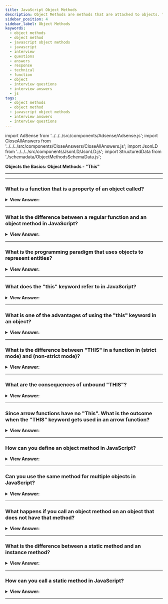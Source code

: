 ```yaml
---
title: JavaScript Object Methods
description: Object Methods are methods that are attached to objects. They can be called on objects. Frontend Phone Interview Questions and Answers
sidebar_position: 4
sidebar_label: Object Methods
keywords:
  - object methods
  - object method
  - javascript object methods
  - javascript
  - interview
  - questions
  - answers
  - response
  - technical
  - function
  - object
  - interview questions
  - interview answers
  - js
tags:
  - object methods
  - object method
  - javascript object methods
  - interview answers
  - interview questions
---
```


import AdSense from '../../../src/components/Adsense/Adsense.js';
import CloseAllAnswers from '../../../src/components/CloseAnswers/CloseAllAnswers.js';
import JsonLD from '../../../src/components/JsonLD/JsonLD.js';
import StructuredData from './schemadata/ObjectMethodsSchemaData.js';

<JsonLD data={StructuredData} />

<head>
  <title>Object Methods | JavaScript Frontend Phone Interview Answers</title>
</head>

**Objects the Basics: Object Methods - "This"**

---

<AdSense />

---

<CloseAllAnswers />

### What is a function that is a property of an object called?

<details>
  <summary><strong>View Answer:</strong></summary>
  <div>
  <div><strong>Interview Response:</strong> A function that is a property of an object is called a "method" in JavaScript programming. Methods are used to perform actions or manipulate object data.
</div><br />
  <div><strong className="codeExample">Code Example:</strong><br /><br />

  <div></div>

```js
let user = {
  name: 'John',
  age: 30,
};

// Here sayHi is a method of the object user
user.sayHi = function () {
  console.log('Hello, JavaScript');
};

user.sayHi(); // Hello, JavaScript
```

  </div>
  </div>
</details>

---

### What is the difference between a regular function and an object method in JavaScript?

<details>
  <summary><strong>View Answer:</strong></summary>
  <div>
  <div><strong>Interview Response:</strong> In JavaScript, regular functions are standalone, while object methods are functions attached to objects. Methods have access to object properties through the 'this' keyword.
  </div><br />
  <div><strong className="codeExample">Code Example:</strong><br /><br />

  <div></div>

```js
// Regular Function
function greet() {
  console.log('Hello!');
}

greet(); // Invoking the regular function

// Object with a Method
const person = {
  name: 'John',
  greet: function() {
    console.log('Hello, ' + this.name + '!');
  }
};

person.greet(); // Invoking the object method
```

  </div>
  </div>
</details>

---

### What is the programming paradigm that uses objects to represent entities?

<details>
  <summary><strong>View Answer:</strong></summary>
  <div>
  <div><strong>Interview Response:</strong> The programming paradigm that uses objects to represent entities is called Object-Oriented Programming (OOP). It emphasizes encapsulation, inheritance, and polymorphism for code organization.
</div>
  </div>
</details>

---

### What does the "this" keyword refer to in JavaScript?

<details>
  <summary><strong>View Answer:</strong></summary>
  <div>
  <div><strong>Interview Response:</strong> The "this" keyword in JavaScript refers to the object to which it belongs, and it has varying values depending on where it is used.<br /><br />
  <ol>
    <li>In a method, this refers to the owner object.</li>
    <li>Alone, this refers to the global object.</li>
    <li>In a function, this refers to the global object.</li>
    <li>In strict mode, this is undefined.</li>
    <li>In an event, this refers to the element that received the event.</li>
    <li>Methods like call() and apply() can refer "this" to any object.</li>
    <li>Arrow functions have no this.</li>
  </ol>
</div>
  </div>
</details>

---

### What is one of the advantages of using the "this" keyword in an object?

<details>
  <summary><strong>View Answer:</strong></summary>
  <div>
  <div><strong>Interview Response:</strong> The "this" keyword provides object context, allowing access to its properties and methods, promoting code reusability, and easier maintenance. The "this" keyword holds a reference to the object and, in return, removes any effort to nullify it later in the code.
</div><br />
  <div><strong className="codeExample">Code Example:</strong> “THIS” refers to the object<br /><br />

  <div></div>

```js
let user = {
  name: 'John',
  age: 30,

  sayHi() {
    console.log(this.name); // this works as intended
  },
};

let admin = user;
user = null; // attempt to override the object fails

admin.sayHi(); // console.logs John
```

  </div><br />
  <div><strong className="codeExample">Code Example:</strong> Fails without the “THIS” keyword<br /><br />

  <div></div>

```js
let user = {
  name: 'John',
  age: 30,

  sayHi() {
    console.log(user.name); // leads to an error
  },
};

let admin = user;
user = null; // overwrite to make things obvious

admin.sayHi(); // TypeError: Cannot read property 'name' of null
```

  </div>
  </div>
</details>

---

### What is the difference between "THIS" in a function in (strict mode) and (non-strict mode)?

<details>
  <summary><strong>View Answer:</strong></summary>
  <div>
  <div><strong>Interview Response:</strong> In non-strict mode, the ‘this’ keyword in a function refers to the global object if the function is called without being accessed on anything. In strict mode, the ‘this’ keyword in a function is undefined if the function is called without being accessed on anything.
</div><br />
  <div><strong className="codeExample">Code Example:</strong> In non-strict mode, the following code will print "window"<br /><br />

  <div></div>

```js
function myFunction() {
  console.log(this);
}

myFunction();
```

  </div><br />
  <div><strong className="codeExample">Code Example:</strong> Non-strict Mode<br /><br />

  <div></div>

```js
"use strict";

function myFunction() {
  console.log(this);
}

myFunction();
```

  </div>
  </div>
</details>

---

### What are the consequences of unbound "THIS"?

<details>
  <summary><strong>View Answer:</strong></summary>
  <div>
  <div><strong>Interview Response:</strong> Unbound this in JavaScript leads to the loss of context, resulting in runtime errors or unexpected behavior when attempting to access properties or methods that rely on the proper binding of this.
</div><br />
  <div><strong>Interview Response:</strong> In JavaScript, the “this” keyword is free. Its value is evaluated at run-time and does not depend on where the method was defined. But instead, the object that precedes the dot. The concept of run-time evaluated "this" has both pluses and minuses. On the one hand, a function can get reused for different objects, and on the other hand, greater flexibility creates more possibilities for mistakes.
</div><br />
  <div><strong className="codeExample">Code Example:</strong> Unbound "this"<br /><br />

  <div></div>

```js
function myFunction() {
  console.log(this); // 'this' refers to the global object (e.g., Window in a browser)

  this.myProperty = "Hello"; // Adding a property to the global object

  function innerFunction() {
    console.log(this.myProperty); // 'this' is unbound, so 'myProperty' is undefined
  }

  innerFunction();
}

myFunction();
```

  </div>
  </div>
</details>

---

### Since arrow functions have no "This". What is the outcome when the "THIS" keyword gets used in an arrow function?

<details>
  <summary><strong>View Answer:</strong></summary>
  <div>
  <div><strong>Interview Response:</strong> The outcome in an arrow function is a return of undefined. This outcome is because there is no access to the global window.
</div><br />
  <div><strong className="codeExample">Code Example:</strong> Regular Function<br /><br />

  <div></div>

```js
const brunch = {
  food: 'Dim sum',
  beverage: 'Jasmine tea',
  order: function () {
    return `I'll have the ${this.food} with ${this.beverage} please.`;
  },
};

// the console log returns "I'll have the Dim sum with Jasmine tea please."
console.log(brunch.order());
```

  </div><br />
  <div><strong className="codeExample">Code Example:</strong> Arrow Function<br /><br />

  <div></div>

```js
const brunch = {
  food: 'Dim sum',
  beverage: 'Jasmine tea',
  order: () => {
    return `I'll have the ${this.food} with ${this.beverage} please.`;
  },
};

// the console log returns "I'll have the undefined with undefined please."
console.log(brunch.order());
```

  </div><br />
  <div><strong className="codeExample">Code Example:</strong> Proof that “THIS” refers to the global window object.<br /><br />

  <div></div>

```js
window.food = 'pizza'; // global object variables
window.beverage = 'beer';

const brunch = {
  food: 'Dim sum',
  beverage: 'Jasmine tea',
  order: () => {
    return `I'll have the ${this.food} with ${this.beverage} please.`;
  },
};

// the console log returns "I'll have the pizza with beer please."
console.log(brunch.order());
```

  </div>
  </div>
</details>

---

### How can you define an object method in JavaScript?

<details>
  <summary><strong>View Answer:</strong></summary>
  <div>
  <div><strong>Interview Response:</strong> In JavaScript, you can define an object method by assigning a function to a property within an object literal or using the ES6 method shorthand syntax.
  </div><br />
  <div><strong className="codeExample">Code Example:</strong><br /><br />

  <div></div>

```js
const myObject = {
  myMethod: function() {
    console.log("This is a method.");
  }
};

// Logs "This is a method."
myObject.myMethod(); // Calling the object method
```

  </div>
  </div>
</details>

---

### Can you use the same method for multiple objects in JavaScript?

<details>
  <summary><strong>View Answer:</strong></summary>
  <div>
  <div><strong>Interview Response:</strong> Yes, in JavaScript you can use the same method for multiple objects by assigning the method to their prototype or creating a shared function and referencing it.
  </div><br />
  <div><strong className="codeExample">Code Example:</strong><br /><br />

  <div></div>

```js
// Method definition
function myMethod() {
  console.log("This is a shared method.");
}

// Object creation
const obj1 = {};
const obj2 = {};

// Assigning method to objects
obj1.myMethod = myMethod;
obj2.myMethod = myMethod;

// Calling the shared method on objects
obj1.myMethod(); // Prints "This is a shared method."
obj2.myMethod(); // Prints "This is a shared method."
```

  </div>
  </div>
</details>

---

### What happens if you call an object method on an object that does not have that method?

<details>
  <summary><strong>View Answer:</strong></summary>
  <div>
  <div><strong>Interview Response:</strong> If you call a method on an object that doesn't have it, a TypeError is thrown, stating that the method is not a function.</div><br />
  <div><strong className="codeExample">Code Example:</strong><br /><br />

  <div></div>

```js
const obj1 = {
  myMethod: function() {
    console.log("This is obj1's method.");
  }
};

const obj2 = {};

obj1.myMethod(); // Calling method on obj1
obj2.myMethod(); // Calling method on obj2 (which does not have the method)
```

  </div>
  </div>
</details>

---

### What is the difference between a static method and an instance method?

<details>
  <summary><strong>View Answer:</strong></summary>
  <div>
  <div><strong>Interview Response:</strong> In JavaScript, a static method is associated with a class and called on the class itself, while an instance method is associated with an object instance and called on that instance.</div><br />
  <div><strong className="codeExample">Code Example:</strong><br /><br />

  <div></div>

```js
class MyClass {
  static staticMethod() {
    console.log('This is a static method.');
  }

  instanceMethod() {
    console.log('This is an instance method.');
  }
}

MyClass.staticMethod(); // "This is a static method."

let instance = new MyClass();
instance.instanceMethod(); // "This is an instance method."
```

  </div>
  </div>
</details>

---

### How can you call a static method in JavaScript?

<details>
  <summary><strong>View Answer:</strong></summary>
  <div>
  <div><strong>Interview Response:</strong> To call a static method in JavaScript, you reference the class itself followed by the static method name, separated by a period. No instance is required.</div><br />
  <div><strong className="codeExample">Code Example:</strong><br /><br />

  <div></div>

```js
class MyClass {
  static myStaticMethod() {
    console.log('Hello from the static method!');
  }
}

MyClass.myStaticMethod(); // Outputs: "Hello from the static method!"
```

  </div>
  </div>
</details>

---
